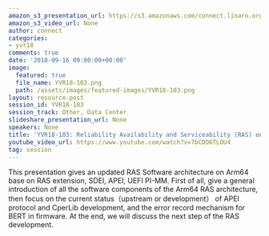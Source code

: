 ```yaml
---
amazon_s3_presentation_url: https://s3.amazonaws.com/connect.linaro.org/yvr18/presentations/yvr18-103.pdf
amazon_s3_video_url: None
author: connect
categories:
- yvr18
comments: true
date: '2018-09-16 09:00:00+00:00'
image:
  featured: true
  file_name: YVR18-103.png
  path: /assets/images/featured-images/YVR18-103.png
layout: resource-post
session_id: YVR18-103
session_track: Other, Data Center
slideshare_presentation_url: None
speakers: None
title: 'YVR18-103: Reliability Availability and Serviceability (RAS) on Arm64 status'
youtube_video_url: https://www.youtube.com/watch?v=7bCDO6TLOU4
tag: session
---
```


This presentation gives an updated RAS Software architecture on Arm64 base on RAS extension, SDEI, APEI, UEFI PI-MM. First of all, give a general introduction of all the software components of the Arm64 RAS architecture, then focus on the current status（upstream or development） of APEI protocol and CperLib development, and the error record mechanism for BERT in firmware. At the end, we will discuss the next step of the RAS development.
